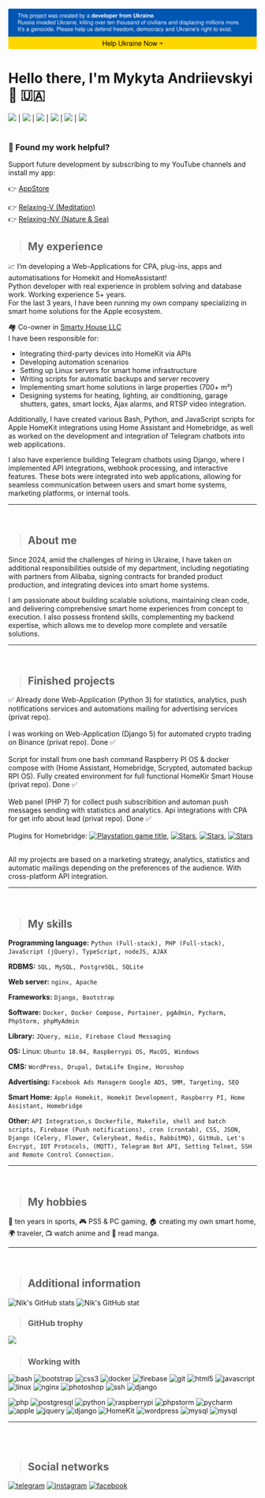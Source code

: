 <a href="https://stand-with-ukraine.pp.ua/" rel="nofollow"><img src="https://raw.githubusercontent.com/vshymanskyy/StandWithUkraine/main/banner-direct-single.svg" alt="SWUbanner" style="max-width: 100%;"></a>

# Hello there, I'm Mykyta Andriievskyi 👋 🇺🇦
<a href="#social-networks"><img src="https://img.shields.io/static/v1?label=&message=How%20to%20reach%20me&color=green?style=plastic" /></a> | <a href="#my-experience"><img src="https://img.shields.io/static/v1?label=&message=My%20experience&color=green?style=plastic" /></a> | <a href="#about-me"><img src="https://img.shields.io/static/v1?label=&message=About%20me&color=green?style=plastic" /></a> | <a href="#finished-projects"><img src="https://img.shields.io/static/v1?label=&message=Finished%20projects&color=green?style=plastic" /></a> | <a href="#my-skills"><img src="https://img.shields.io/static/v1?label=&message=My%20skills&color=green?style=plastic" /></a> | <a href="#additional-information"><img src="https://img.shields.io/static/v1?label=&message=Additional%20information&color=green?style=plastic" /></a>
<br><br>

### 💜 Found my work helpful?

Support future development by subscribing to my YouTube channels and install my app:

👉 [AppStore](https://apps.apple.com/app/vibris-meditation-energy/id6747090468?pt=2364550&ct=AppStoreButton)

👉 [Relaxing-V (Meditation)](https://www.youtube.com/@Relaxing-V)  
👉 [Relaxing-NV (Nature & Sea)](https://www.youtube.com/@Relaxing-NV)

> ## My experience

📈 I’m developing a Web-Applications for CPA, plug-ins, apps and automatisations for Homekit and HomeAssistant!<br>
        Python developer with real experience in problem solving and database work. Working experience 5+ years.<br>
        For the last 3 years, I have been running my own company specializing in smart home solutions for the Apple ecosystem. 

🏘 Co-owner in <a href="https://smarty-house.shop">Smarty House LLC</a>
<br>I have been responsible for:

- Integrating third-party devices into HomeKit via APIs
- Developing automation scenarios
- Setting up Linux servers for smart home infrastructure
- Writing scripts for automatic backups and server recovery
- Implementing smart home solutions in large properties (700+ m²)
- Designing systems for heating, lighting, air conditioning, garage shutters, gates, smart locks, Ajax alarms, and RTSP video integration.

Additionally, I have created various Bash, Python, and JavaScript scripts for Apple HomeKit integrations using Home Assistant and Homebridge, as well as worked on the development and integration of Telegram chatbots into web applications.

I also have experience building Telegram chatbots using Django, where I implemented API integrations, webhook processing, and interactive features. These bots were integrated into web applications, allowing for seamless communication between users and smart home systems, marketing platforms, or internal tools.
____________________________________________________________________________________________________________________________________________________________________
<br>

> ## About me
Since 2024, amid the challenges of hiring in Ukraine, I have taken on additional responsibilities outside of my department, including negotiating with partners from Alibaba, signing contracts for branded product production, and integrating devices into smart home systems.

I am passionate about building scalable solutions, maintaining clean code, and delivering comprehensive smart home experiences from concept to execution. I also possess frontend skills, complementing my backend expertise, which allows me to develop more complete and versatile solutions.
____________________________________________________________________________________________________________________________________________________________________
<br>

> ## Finished projects
✅  Already done Web-Application (Python 3) for statistics, analytics, push notifications services and automations mailing for advertising services (privat repo).<br><br>
        I was working on Web-Application (Django 5) for automated crypto trading on Binance (privat repo). Done ✅<br><br>
        Script for install from one bash command Raspberry PI OS & docker compose with (Home Assistant, Homebridge, Scrypted, automated backup RPI OS). Fully created environment for full functional HomeKir Smart House (privat repo). Done ✅<br><br>
        Web panel (PHP 7) for collect push subscribition and automan push messages sending with statistics and analytics. Api integrations with CPA for get info about lead (privat repo). Done ✅<br><br>
        Plugins for Homebridge: <a href="https://github.com/NikDevx/homebridge-playstation-game-title"><img alt="Playstation game title" src="https://img.shields.io/github/stars/NikDevx/homebridge-playstation-game-title?style=flat-square&labelColor=343b41&label=Playstation-game-title"/></a>, <a href="https://github.com/NikDevx/homebridge-philips-air"><img alt="Stars" src="https://img.shields.io/github/stars/NikDevx/homebridge-philips-air?style=flat-square&labelColor=343b41&label=Philips-air"/></a>, 
        <a href="https://github.com/NikDevx/homebridge-web-thermostat"><img alt="Stars" src="https://img.shields.io/github/stars/NikDevx/homebridge-web-thermostat?style=flat-square&labelColor=343b41&label=Web-thermostat"/></a>, <a href="https://github.com/NikDevx/homebridge-temperature-humidity-sensor-file"><img alt="Stars" src="https://img.shields.io/github/stars/NikDevx/homebridge-temperature-humidity-sensor-file?style=flat-square&labelColor=343b41&label=Temperature-humidity-sensor-file"/></a><br>
<br>

All my projects are based on a marketing strategy, analytics, statistics and automatic mailings depending on the preferences of the audience.
With cross-platform API integration.<br>
____________________________________________________________________________________________________________________________________________________________________
<br>

> ## My skills

**Programming language:** `Python (Full-stack), PHP (Full-stack), JavaScript (jQuery), TypeScript, nodeJS, AJAX`

**RDBMS:** `SQL, MySQL, PostgreSQL, SQLite`

**Web server:** `nginx, Apache`

**Frameworks:** `Django, Bootstrap`

**Software:** `Docker, Docker Compose, Portainer, pgAdmin, Pycharm, PhpStorm, phpMyAdmin`

**Library:** `JQuery, miio, Firebase Cloud Messaging`

**OS:** Linux: `Ubuntu 18.04, Raspberrypi OS, MacOS, Windows`

**CMS:** `WordPress, Drupal, DataLife Engine, Horoshop`

**Advertising:** `Facebook Ads Managerm Google ADS, SMM, Targeting, SEO`

**Smart Home:** `Apple Homekit, Homekit Development, Raspberry PI, Home Assistant, Homebridge`

**Other:** `API Integration,s Dockerfile, Makefile, shell and batch scripts, Firebase (Push notifications), cron (crontab), CSS, JSON, Django (Celery, Flower, Celerybeat, Redis, RabbitMQ), GitHub, Let's Encrypt, IOT Protocols, (MQTT), Telegram Bot API, Setting Telnet, SSH and Remote Control Connection.`
____________________________________________________________________________________________________________________________________________________________________
<br>

> ## My hobbies
💪 ten years in sports, 🎮 PS5 & PC gaming, 🏠 creating my own smart home, 🌍 traveler, 📺 watch anime and 📖 read manga.
____________________________________________________________________________________________________________________________________________________________________
<br>

> ## Additional information
![Nik's GitHub stats](https://github-readme-stats.vercel.app/api?username=NikDevx&count_private=true&show_icons=true&theme=tokyonight)
![Nik's GitHub stat](https://streak-stats.demolab.com?user=NikDevx&theme=tokyonight-duo&date_format=j%20M%5B%20Y%5D&card_width=467)
> ### GitHub trophy
<img src="https://github-profile-trophy.vercel.app/?username=NikDevx&theme=juicyfresh&no-bg=true" />

> ### Working with
<img src="https://cdn.jsdelivr.net/gh/devicons/devicon/icons/bash/bash-original.svg" width="50" alt="bash" />  <img src="https://cdn.jsdelivr.net/gh/devicons/devicon/icons/bootstrap/bootstrap-plain.svg" width="50" alt="bootstrap" />  <img src="https://cdn.jsdelivr.net/gh/devicons/devicon/icons/css3/css3-original.svg" width="50" alt="css3" />  <img src="https://cdn.jsdelivr.net/gh/devicons/devicon/icons/docker/docker-original.svg" width="50" alt="docker" />  <img src="https://cdn.jsdelivr.net/gh/devicons/devicon/icons/firebase/firebase-plain.svg" width="50" alt="firebase" />  <img src="https://cdn.jsdelivr.net/gh/devicons/devicon/icons/git/git-original.svg" width="50" alt="git" />  <img src="https://cdn.jsdelivr.net/gh/devicons/devicon/icons/html5/html5-original.svg" width="50" alt="html5" />  <img src="https://cdn.jsdelivr.net/gh/devicons/devicon/icons/javascript/javascript-original.svg" width="50" alt="javascript" />  <img src="https://cdn.jsdelivr.net/gh/devicons/devicon/icons/linux/linux-original.svg" width="50" alt="linux" />  <img src="https://cdn.jsdelivr.net/gh/devicons/devicon/icons/nginx/nginx-original.svg" width="50" alt="nginx" />  <img src="https://cdn.jsdelivr.net/gh/devicons/devicon/icons/photoshop/photoshop-plain.svg" width="50" alt="photoshop" />
<img src="https://cdn.jsdelivr.net/gh/devicons/devicon/icons/ssh/ssh-original.svg" width="50" alt="ssh" /> 
<img src="https://camo.githubusercontent.com/39db39da6e1aac8ecc67f49a02e4a115318c211694e0a1e2b6eb775ba28c6e29/68747470733a2f2f6564656e742e6769746875622e696f2f537570657254696e7949636f6e732f696d616765732f7376672f74656c656772616d2e737667" width="50" alt="django" />


<img src="https://cdn.jsdelivr.net/gh/devicons/devicon/icons/php/php-original.svg" width="50" alt="php" /> <img src="https://cdn.jsdelivr.net/gh/devicons/devicon/icons/postgresql/postgresql-original.svg" width="50" alt="postgresql" /> <img src="https://cdn.jsdelivr.net/gh/devicons/devicon/icons/python/python-original.svg" width="50" alt="python" /> <img src="https://cdn.jsdelivr.net/gh/devicons/devicon/icons/raspberrypi/raspberrypi-original.svg" width="50" alt="raspberrypi" /> <img src="https://cdn.jsdelivr.net/gh/devicons/devicon/icons/phpstorm/phpstorm-original.svg" width="50" alt="phpstorm" /> <img src="https://cdn.jsdelivr.net/gh/devicons/devicon/icons/pycharm/pycharm-original.svg" width="50" alt="pycharm" /> <img src="https://cdn.jsdelivr.net/gh/devicons/devicon/icons/apple/apple-original.svg" width="50" alt="apple" /> <img src="https://cdn.jsdelivr.net/gh/devicons/devicon/icons/jquery/jquery-original.svg" width="50" alt="jquery" /> <img src="https://camo.githubusercontent.com/e4890263321b363210477b81ff50852147f0298689c0b4d2b5d1e410c2fad97f/68747470733a2f2f6564656e742e6769746875622e696f2f537570657254696e7949636f6e732f696d616765732f7376672f646a616e676f70726f6a6563742e737667" width="50" alt="django" /> <img src="https://camo.githubusercontent.com/06e14310889064236ba15fb1cfc224a28978c434daaeb6e8f27041d1b288beb3/68747470733a2f2f6564656e742e6769746875622e696f2f537570657254696e7949636f6e732f696d616765732f7376672f686f6d656b69742e737667" width="50" alt="HomeKit" /> <img src="https://cdn.jsdelivr.net/gh/devicons/devicon/icons/wordpress/wordpress-original.svg" width="50" alt="wordpress" /> <img src="https://cdn.jsdelivr.net/gh/devicons/devicon/icons/mysql/mysql-original.svg" width="50" alt="mysql" /> <img src="https://cdn.jsdelivr.net/gh/devicons/devicon/icons/arduino/arduino-original.svg" width="50" alt="mysql" />
<a name="social-networks"></a>
____________________________________________________________________________________________________________________________________________________________________
<br><br>

> ## Social networks

<a href="https://t.me/Nik_dev" target="_blank"><img src="https://github.com/gauravghongde/social-icons/blob/master/PNG/Color/Telegram.png" width="50" alt="telegram" /></a> <a href="https://www.instagram.com/nik_devx/" target="_blank"><img src="https://github.com/gauravghongde/social-icons/blob/master/PNG/Color/Instagram.png" width="50" alt="instagram" /></a> <a href="https://www.facebook.com/mykyta.andriievskyi/" target="_blank"><img src="https://github.com/gauravghongde/social-icons/blob/master/PNG/Color/Facebook.png" width="50" alt="facebook" /></a>
